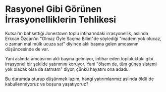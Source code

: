 # Rasyonel Gibi Görünen İrrasyonelliklerin Tehlikesi

Kutsal'ın bahsettiği Jonestown toplu intiharındaki irrasyonellik, aslında Erkcan Özcan'ın "Olmaz Öyle Saçma Bilim"de söylediği "madem yok olucaz, o zaman mal mülk ucuza sat" diyince aklı başına gelen amcasının düşüncesinde de var.

Yani aslında amcasının aklı başına gelmiyor, intihar eden topluluktaki gibi irrasyonel bir şekilde yatırımını koruyor. Yani "ölsem de, tüm güneş sistemi yok olacak olsa da satmam" diyor, çünkü hayatını ona adadı.

Bu durumda oturup düşünmek lazım, hangi yatırımlarımız aslında öldü de kabullenmiyoruz ve boşuna yaşatıyoruz?

